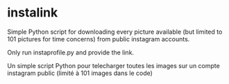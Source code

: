 # instalink

Simple Python script for downloading every picture available (but limited to 101 pictures for time concerns)  from public instagram accounts.

Only run instaprofile.py and provide the link.

Un simple script Python pour telecharger toutes les images sur un compte instagram public (limité à 101 images dans le code) 
